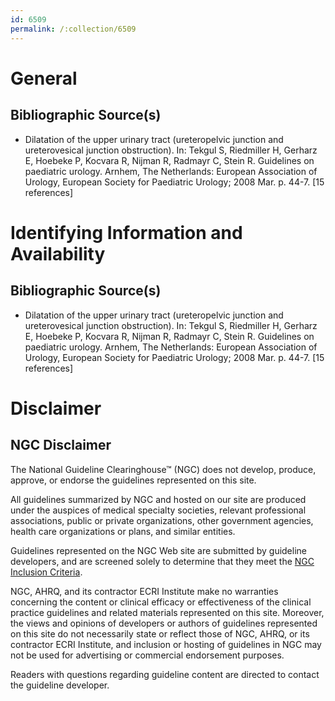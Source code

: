 ```yaml
---
id: 6509
permalink: /:collection/6509
---
```


# General

## Bibliographic Source(s)

- Dilatation of the upper urinary tract (ureteropelvic junction and ureterovesical junction obstruction). In: Tekgul S, Riedmiller H, Gerharz E, Hoebeke P, Kocvara R, Nijman R, Radmayr C, Stein R. Guidelines on paediatric urology. Arnhem, The Netherlands: European Association of Urology, European Society for Paediatric Urology; 2008 Mar. p. 44-7. [15 references]

# Identifying Information and Availability

## Bibliographic Source(s)

- Dilatation of the upper urinary tract (ureteropelvic junction and ureterovesical junction obstruction). In: Tekgul S, Riedmiller H, Gerharz E, Hoebeke P, Kocvara R, Nijman R, Radmayr C, Stein R. Guidelines on paediatric urology. Arnhem, The Netherlands: European Association of Urology, European Society for Paediatric Urology; 2008 Mar. p. 44-7. [15 references]

# Disclaimer

## NGC Disclaimer

The National Guideline Clearinghouse™ (NGC) does not develop, produce, approve, or endorse the guidelines represented on this site.

All guidelines summarized by NGC and hosted on our site are produced under the auspices of medical specialty societies, relevant professional associations, public or private organizations, other government agencies, health care organizations or plans, and similar entities.

Guidelines represented on the NGC Web site are submitted by guideline developers, and are screened solely to determine that they meet the [NGC Inclusion Criteria](/help-and-about/summaries/inclusion-criteria).

NGC, AHRQ, and its contractor ECRI Institute make no warranties concerning the content or clinical efficacy or effectiveness of the clinical practice guidelines and related materials represented on this site. Moreover, the views and opinions of developers or authors of guidelines represented on this site do not necessarily state or reflect those of NGC, AHRQ, or its contractor ECRI Institute, and inclusion or hosting of guidelines in NGC may not be used for advertising or commercial endorsement purposes.

Readers with questions regarding guideline content are directed to contact the guideline developer.

